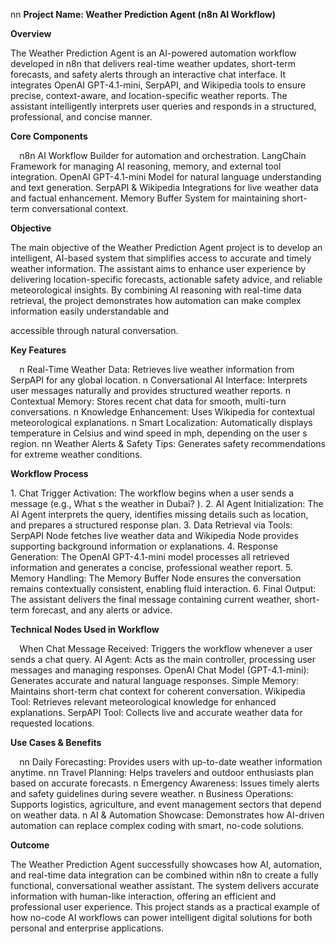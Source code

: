 ﻿nn **Project Name: Weather Prediction Agent (n8n AI Workflow)**

**Overview**

The Weather Prediction Agent is an AI-powered automation workflow developed in n8n that delivers real-time weather updates, short-term forecasts, and safety alerts through an interactive chat interface. It integrates OpenAI GPT-4.1-mini, SerpAPI, and Wikipedia tools to ensure precise, context-aware, and location-specific weather reports. The assistant intelligently interprets user queries and responds in a structured, professional, and concise manner.

**Core Components**

`  `n8n AI Workflow Builder for automation and orchestration.   LangChain Framework for managing AI reasoning, memory, and external tool integration.   OpenAI GPT-4.1-mini Model for natural language understanding and text generation.   SerpAPI & Wikipedia Integrations for live weather data and factual enhancement.   Memory Buffer System for maintaining short-term conversational context.

**Objective**

The main objective of the Weather Prediction Agent project is to develop an intelligent, AI-based system that simplifies access to accurate and timely weather information. The assistant aims to enhance user experience by delivering location-specific forecasts, actionable safety advice, and reliable meteorological insights. By combining AI reasoning with real-time data retrieval, the project demonstrates how automation can make complex information easily understandable and

accessible through natural conversation.

**Key Features**

`  `n Real-Time Weather Data: Retrieves live weather information from SerpAPI for any global location.   n Conversational AI Interface: Interprets user messages naturally and provides structured weather reports.   n Contextual Memory: Stores recent chat data for smooth, multi-turn conversations.   n Knowledge Enhancement: Uses Wikipedia for contextual meteorological explanations.   n Smart Localization: Automatically displays temperature in Celsius and wind speed in mph, depending on the user s region.   nn Weather Alerts & Safety Tips: Generates safety recommendations for extreme weather conditions.

**Workflow Process**

1\. Chat Trigger Activation: The workflow begins when a user sends a message (e.g.,  What s the weather in Dubai? ). 2. AI Agent Initialization: The AI Agent interprets the query, identifies missing details such as location, and prepares a structured response plan. 3. Data Retrieval via Tools: SerpAPI Node fetches live weather data and Wikipedia Node provides supporting background information or explanations. 4. Response Generation: The OpenAI GPT-4.1-mini model processes all retrieved information and generates a concise, professional weather report. 5. Memory Handling: The Memory Buffer Node ensures the conversation remains contextually consistent, enabling fluid interaction. 6. Final Output: The assistant delivers the final message containing current weather, short-term forecast, and any alerts or advice.

**Technical Nodes Used in Workflow**

`  `When Chat Message Received: Triggers the workflow whenever a user sends a chat query.   AI Agent: Acts as the main controller, processing user messages and managing responses.   OpenAI Chat Model (GPT-4.1-mini): Generates accurate and natural language responses.   Simple Memory: Maintains short-term chat context for coherent conversation.   Wikipedia Tool: Retrieves relevant meteorological knowledge for enhanced explanations.   SerpAPI Tool: Collects live and accurate weather data for requested locations.

**Use Cases & Benefits**

`  `nn Daily Forecasting: Provides users with up-to-date weather information anytime.   nn Travel Planning: Helps travelers and outdoor enthusiasts plan based on accurate forecasts.   n Emergency Awareness: Issues timely alerts and safety guidelines during severe weather.   n Business Operations: Supports logistics, agriculture, and event management sectors that depend on weather data.   n AI & Automation Showcase: Demonstrates how AI-driven automation can replace complex coding with smart, no-code solutions.

**Outcome**

The Weather Prediction Agent successfully showcases how AI, automation, and real-time data integration can be combined within n8n to create a fully functional, conversational weather assistant. The system delivers accurate information with human-like interaction, offering an efficient and professional user experience. This project stands as a practical example of how no-code AI workflows can power intelligent digital solutions for both personal and enterprise applications.
